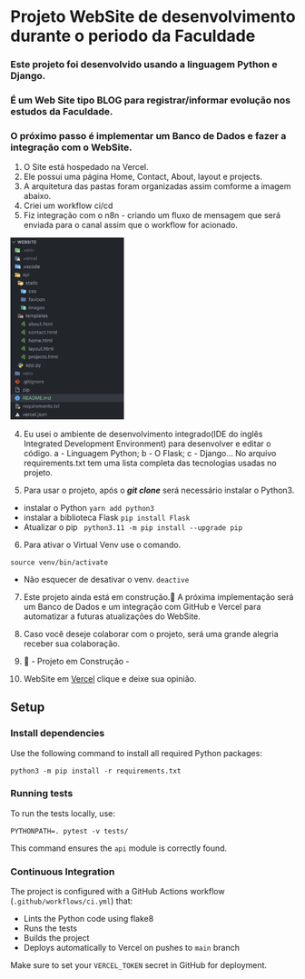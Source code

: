 # Projeto WebSite de desenvolvimento durante o periodo da Faculdade

### Este projeto foi desenvolvido usando a linguagem Python e Django.

### É um Web Site tipo BLOG para registrar/informar evolução nos estudos da Faculdade.

### O próximo passo é implementar um Banco de Dados e fazer a integração com o WebSite.

1. O Site está hospedado na Vercel.
2. Ele possui uma página Home, Contact, About, layout e projects.
3. A arquitetura das pastas foram organizadas assim comforme a imagem abaixo.
4. Criei um workflow ci/cd
5. Fiz integração com o n8n - criando um fluxo de mensagem que será enviada para o canal assim que o workflow for acionado.

<div align="center"> </div>
  <p float="left">
    <img src="api/static/images/Screenshot 2023-08-15 at 17.37.09.png" width="200" />
  </p>

4. Eu usei o ambiente de desenvolvimento integrado(IDE do inglês Integrated Development Environment) para desenvolver e editar o código.
   a - Linguagem Python;
   b - O Flask;
   c - Django...
   No arquivo requirements.txt tem uma lista completa das tecnologias usadas no projeto.

5. Para usar o projeto, após o **_git clone_** será necessário instalar o Python3.

- instalar o Python `yarn add python3`
- instalar a biblioteca Flask `pip install Flask`
- Atualizar o pip ` python3.11 -m pip install --upgrade pip`

6. Para ativar o Virtual Venv use o comando.

```
source venv/bin/activate

```

- Não esquecer de desativar o venv. `deactive`

7. Este projeto ainda está em construção.🚧 A próxima implementação será um Banco de Dados e um integração com GitHub e Vercel para automatizar a futuras atualizações do WebSite.

8. Caso você deseje colaborar com o projeto, será uma grande alegria receber sua colaboração.

9. 🚧 - Projeto em Construção -

10. WebSite em [Vercel](https://website-red-eight.vercel.app/) clique e deixe sua opinião.

## Setup

### Install dependencies

Use the following command to install all required Python packages:

```
python3 -m pip install -r requirements.txt
```

### Running tests

To run the tests locally, use:

```
PYTHONPATH=. pytest -v tests/
```

This command ensures the `api` module is correctly found.

### Continuous Integration

The project is configured with a GitHub Actions workflow (`.github/workflows/ci.yml`) that:

- Lints the Python code using flake8
- Runs the tests
- Builds the project
- Deploys automatically to Vercel on pushes to `main` branch

Make sure to set your `VERCEL_TOKEN` secret in GitHub for deployment.
